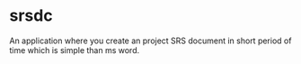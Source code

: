 # srsdc
An application where you create an project SRS document in short period of time which is simple than ms word.
